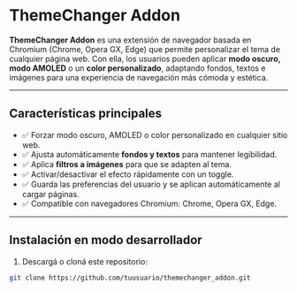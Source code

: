 # ThemeChanger Addon

**ThemeChanger Addon** es una extensión de navegador basada en Chromium (Chrome, Opera GX, Edge) que permite personalizar el tema de cualquier página web. Con ella, los usuarios pueden aplicar **modo oscuro, modo AMOLED** o un **color personalizado**, adaptando fondos, textos e imágenes para una experiencia de navegación más cómoda y estética.

---

## **Características principales**

- ✅ Forzar modo oscuro, AMOLED o color personalizado en cualquier sitio web.
- ✅ Ajusta automáticamente **fondos y textos** para mantener legibilidad.
- ✅ Aplica **filtros a imágenes** para que se adapten al tema.
- ✅ Activar/desactivar el efecto rápidamente con un toggle.
- ✅ Guarda las preferencias del usuario y se aplican automáticamente al cargar páginas.
- ✅ Compatible con navegadores Chromium: Chrome, Opera GX, Edge.


---

## **Instalación en modo desarrollador**

1. Descargá o cloná este repositorio:
```bash
git clone https://github.com/tuusuario/themechanger_addon.git
